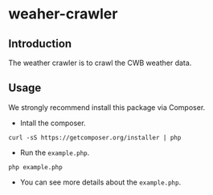 # weaher-crawler

## Introduction

The weather crawler is to crawl the CWB weather data.

## Usage

We strongly recommend install this package via Composer.

- Intall the composer.

```
curl -sS https://getcomposer.org/installer | php
```

- Run the ```example.php```.
```
php example.php
```

- You can see more details about the ```example.php```.
